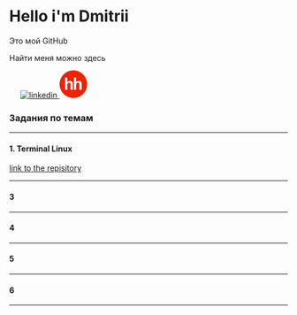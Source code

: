 <!-- <style>
    .container {
        max-width: 1160px;
        padding: 0 10px;
        margin: 0 auto;
    }
    body {
        font-family: "Arial", sans-serif;
        font-weight: 400;
        font-size: 17px;
    }
    .text {
        font-size: 26px;
    }
    .social {
        width: 200px;
        display: flex;
    }
    .social__link {
        width: 50px;
        height: 50px;
        margin-right: 20px;
    }
    .about__text {
        font-size: 20px;
    }
</style> -->
<div class="container">
    <h1>Hello i'm Dmitrii</h1>
    <p class="text">Это мой GitHub</p>
    <div class="about">
        <p class="about__text">Найти меня можно здесь</p>
        <div class="social">
            <a target="_blank" href="https://www.linkedin.com/in/zakharov-dmitrii/">
                <img class="social__link" style="width: 50px; height: 50px; margin-left: 20px;"
                    src="https://img.icons8.com/color/256/linkedin.png" alt="linkedin">
            </a>
            <a target="_blank" href="https://krasnoyarsk.hh.ru/resume/7556328eff0b98abc40039ed1f444b586f3145">
                <img class="social__link" style="width: 50px; height: 50px;"
                    src="head_hunter-0000.png" alt="hh">
            </a>
        </div>
    </div>
</div>

### Задания по темам

---

#### 1. Terminal Linux

[link to the repisitory](https://github.com/zakharov-dmitriy/terminal)
___

#### 3

---

#### 4

---

#### 5

---

#### 6

---
<!--
**zakharov-dmitriy/zakharov-dmitriy** is a ✨ _special_ ✨ repository because its `README.md` (this file) appears on your GitHub profile.

Here are some ideas to get you started:

- 🔭 I’m currently working on ...
- 🌱 I’m currently learning ...
- 👯 I’m looking to collaborate on ...
- 🤔 I’m looking for help with ...
- 💬 Ask me about ...
- 📫 How to reach me: ...
- 😄 Pronouns: ...
- ⚡ Fun fact: ...
-->

